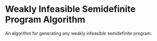 # Weakly Infeasible Semidefinite Program Algorithm
An algorithm for generating any weakly infeasible semidefinite program.
